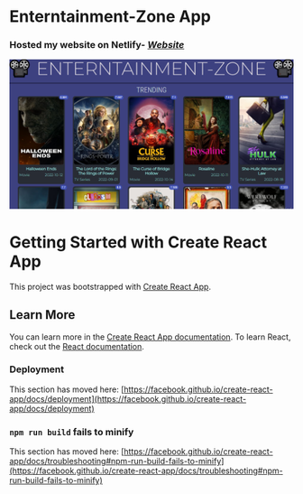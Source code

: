 # Enterntainment-Zone App
### Hosted my website on Netlify- _[Website](http://your-enterntainment-zone-jd.netlify.app)_
![Screenshot](https://github.com/jaya6400/enterntainment-zone/blob/master/Trending%20page.png)
# Getting Started with Create React App
This project was bootstrapped with [Create React App](https://github.com/facebook/create-react-app).
## Learn More
You can learn more in the [Create React App documentation](https://facebook.github.io/create-react-app/docs/getting-started).
To learn React, check out the [React documentation](https://reactjs.org/).
### Deployment
This section has moved here: [https://facebook.github.io/create-react-app/docs/deployment](https://facebook.github.io/create-react-app/docs/deployment)
### `npm run build` fails to minify
This section has moved here: [https://facebook.github.io/create-react-app/docs/troubleshooting#npm-run-build-fails-to-minify](https://facebook.github.io/create-react-app/docs/troubleshooting#npm-run-build-fails-to-minify)
